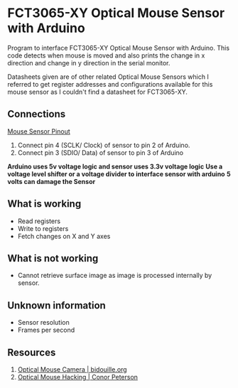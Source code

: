 # FCT3065-XY Optical Mouse Sensor with Arduino

Program to interface FCT3065-XY Optical Mouse Sensor with Arduino.
This code detects when mouse is moved and also prints the change
in x direction and change in y direction in the serial monitor.

Datasheets given are of other related Optical Mouse Sensors which I
referred to get register addresses and configurations available for
this mouse sensor as I couldn't find a datasheet for FCT3065-XY.

## Connections

[Mouse Sensor Pinout](MouseSensor.png)

1. Connect pin 4 (SCLK/ Clock) of sensor to pin 2 of Arduino.
2. Connect pin 3 (SDIO/ Data) of sensor to pin 3 of Arduino

**Arduino uses 5v voltage logic and sensor uses 3.3v voltage logic**
**Use a voltage level shifter or a voltage divider to interface sensor with arduino**
**5 volts can damage the Sensor**

## What is working

- Read registers
- Write to registers
- Fetch changes on X and Y axes

## What is not working

- Cannot retrieve surface image as image is processed internally by sensor.

## Unknown information

- Sensor resolution
- Frames per second

## Resources

1. [Optical Mouse Camera | bidouille.org](https://www.bidouille.org/hack/mousecam)
2. [Optical Mouse Hacking | Conor Peterson](https://conorpeterson.wordpress.com/2010/06/04/optical-mouse-hacking-part-1/)
